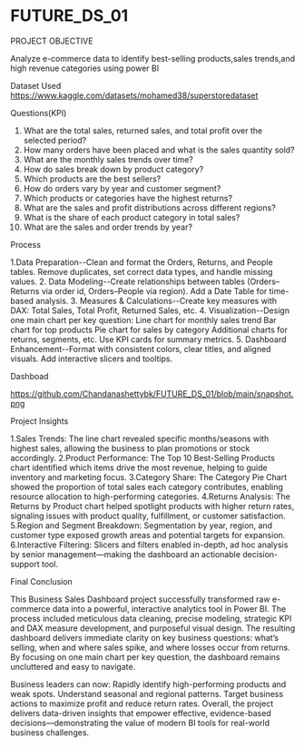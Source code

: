# FUTURE_DS_01
PROJECT OBJECTIVE

Analyze e-commerce data to identify best-selling products,sales trends,and high revenue categories using power BI

Dataset Used
https://www.kaggle.com/datasets/mohamed38/superstoredataset

Questions(KPI)
1. What are the total sales, returned sales, and total profit over the selected period?
2. How many orders have been placed and what is the sales quantity sold?
3. What are the monthly sales trends over time?
4. How do sales break down by product category?
5. Which products are the best sellers?
6. How do orders vary by year and customer segment?
7. Which products or categories have the highest returns?
8. What are the sales and profit distributions across different regions?
9. What is the share of each product category in total sales?
10. What are the sales and order trends by year?

Process 

1.Data Preparation--Clean and format the Orders, Returns, and People tables.
Remove duplicates, set correct data types, and handle missing values.
2. Data Modeling--Create relationships between tables (Orders–Returns via order id, Orders–People via region).
Add a Date Table for time-based analysis.
3. Measures & Calculations--Create key measures with DAX: Total Sales, Total Profit, Returned Sales, etc.
4. Visualization--Design one main chart per key question:
Line chart for monthly sales trend
Bar chart for top products
Pie chart for sales by category
Additional charts for returns, segments, etc.
Use KPI cards for summary metrics.
5. Dashboard Enhancement--Format with consistent colors, clear titles, and aligned visuals.
Add interactive slicers and tooltips.

Dashboad

https://github.com/Chandanashettybk/FUTURE_DS_01/blob/main/snapshot.png

Project Insights

1.Sales Trends: The line chart revealed specific months/seasons with highest sales, allowing the business to plan promotions or stock accordingly.
2.Product Performance: The Top 10 Best-Selling Products chart identified which items drive the most revenue, helping to guide inventory and marketing focus.
3.Category Share: The Category Pie Chart showed the proportion of total sales each category contributes, enabling resource allocation to high-performing categories.
4.Returns Analysis: The Returns by Product chart helped spotlight products with higher return rates, signaling issues with product quality, fulfillment, or customer satisfaction.
5.Region and Segment Breakdown: Segmentation by year, region, and customer type exposed growth areas and potential targets for expansion.
6.Interactive Filtering: Slicers and filters enabled in-depth, ad hoc analysis by senior management—making the dashboard an actionable decision-support tool.

Final Conclusion

This Business Sales Dashboard project successfully transformed raw e-commerce data into a powerful, interactive analytics tool in Power BI. The process included meticulous data cleaning, precise modeling, strategic KPI and DAX measure development, and purposeful visual design. The resulting dashboard delivers immediate clarity on key business questions: what’s selling, when and where sales spike, and where losses occur from returns. By focusing on one main chart per key question, the dashboard remains uncluttered and easy to navigate.

Business leaders can now:
Rapidly identify high-performing products and weak spots.
Understand seasonal and regional patterns.
Target business actions to maximize profit and reduce return rates.
Overall, the project delivers data-driven insights that empower effective, evidence-based decisions—demonstrating the value of modern BI tools for real-world business challenges.
